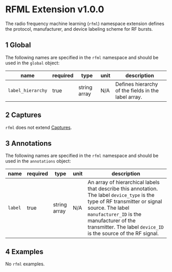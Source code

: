 # RFML Extension v1.0.0

The radio frequency machine learning (`rfml`) namespace extension defines the
protocol, manufacturer, and device labeling scheme for RF bursts.

## 1 Global

The following names are specified in the `rfml` namespace and should be used in
the `global` object:

|name|required|type|unit|description|
|----|--------------|-------|-------|-----------|
|`label_hierarchy`|true|string array|N/A|Defines hierarchy of the fields in the label array.|

## 2 Captures

`rfml` does not extend [Captures](https://github.com/gnuradio/SigMF/blob/master/sigmf-spec.md#captures-array).

## 3 Annotations

The following names are specified in the `rfml` namespace and should be used in
the `annotations` object:

|name|required|type|unit|description|
|----|--------------|-------|-------|-----------|
|`label`|true|string array|N/A|An array of hierarchical labels that describe this annotation. The label `device_type` is the type of RF transmitter or signal source.  The label `manufacturer_ID` is the manufacturer of the transmitter. The label `device_ID` is the source of the RF signal.|

## 4 Examples

No `rfml` examples.
